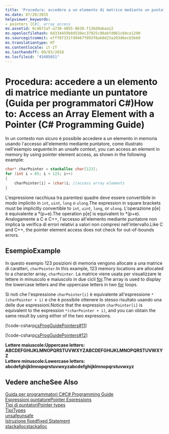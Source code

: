 ```yaml
---
title: 'Procedura: accedere a un elemento di matrice mediante un puntatore (Guida per programmatori C#)'
ms.date: 07/20/2015
helpviewer_keywords:
- pointers [C#], array access
ms.assetid: 6c46f2af-a730-4855-8638-f136d9abaa12
ms.openlocfilehash: 6d334459b0d530ec37925c98abfd061c04ce1290
ms.sourcegitcommit: efff8f331fd9467f093f8ab8d23a203d6ecb5b60
ms.translationtype: HT
ms.contentlocale: it-IT
ms.lasthandoff: 09/03/2018
ms.locfileid: "43485651"
---
```

# <a name="how-to-access-an-array-element-with-a-pointer-c-programming-guide"></a><span data-ttu-id="d17ad-102">Procedura: accedere a un elemento di matrice mediante un puntatore (Guida per programmatori C#)</span><span class="sxs-lookup"><span data-stu-id="d17ad-102">How to: Access an Array Element with a Pointer (C# Programming Guide)</span></span>
<span data-ttu-id="d17ad-103">In un contesto non sicuro è possibile accedere a un elemento in memoria usando l'accesso all'elemento mediante puntatore, come illustrato nell'esempio seguente:</span><span class="sxs-lookup"><span data-stu-id="d17ad-103">In an unsafe context, you can access an element in memory by using pointer element access, as shown in the following example:</span></span>  
  
```csharp  
char* charPointer = stackalloc char[123];  
for (int i = 65; i < 123; i++)  
{  
    charPointer[i] = (char)i; //access array elements  
}  
```  
  
 <span data-ttu-id="d17ad-104">L'espressione racchiusa tra parentesi quadre deve essere convertibile in modo implicito in `int`, `uint`, `long` o `ulong`.</span><span class="sxs-lookup"><span data-stu-id="d17ad-104">The expression in square brackets must be implicitly convertible to `int`, `uint`, `long`, or `ulong`.</span></span> <span data-ttu-id="d17ad-105">L'operazione p[e] è equivalente a \*(p+e).</span><span class="sxs-lookup"><span data-stu-id="d17ad-105">The operation p[e] is equivalent to \*(p+e).</span></span> <span data-ttu-id="d17ad-106">Analogamente a C e C++, l'accesso all'elemento mediante puntatore non implica la verifica di errori relativi a valori non compresi nell'intervallo.</span><span class="sxs-lookup"><span data-stu-id="d17ad-106">Like C and C++, the pointer element access does not check for out-of-bounds errors.</span></span>  
  
## <a name="example"></a><span data-ttu-id="d17ad-107">Esempio</span><span class="sxs-lookup"><span data-stu-id="d17ad-107">Example</span></span>  
 <span data-ttu-id="d17ad-108">In questo esempio 123 posizioni di memoria vengono allocate a una matrice di caratteri, `charPointer`.</span><span class="sxs-lookup"><span data-stu-id="d17ad-108">In this example, 123 memory locations are allocated to a character array, `charPointer`.</span></span> <span data-ttu-id="d17ad-109">La matrice viene usata per visualizzare le lettere in minuscolo e maiuscolo in due cicli [for](../../../csharp/language-reference/keywords/for.md).</span><span class="sxs-lookup"><span data-stu-id="d17ad-109">The array is used to display the lowercase letters and the uppercase letters in two [for](../../../csharp/language-reference/keywords/for.md) loops.</span></span>  
  
 <span data-ttu-id="d17ad-110">Si noti che l'espressione `charPointer[i]` è equivalente all'espressione `*(charPointer + i)` e che è possibile ottenere lo stesso risultato usando una delle due espressioni.</span><span class="sxs-lookup"><span data-stu-id="d17ad-110">Notice that the expression `charPointer[i]` is equivalent to the expression `*(charPointer + i)`, and you can obtain the same result by using either of the two expressions.</span></span>  
  
 [!code-csharp[csProgGuidePointers#11](../../../csharp/programming-guide/unsafe-code-pointers/codesnippet/CSharp/how-to-access-an-array-element-with-a-pointer_1.cs)]  
  
 [!code-csharp[csProgGuidePointers#12](../../../csharp/programming-guide/unsafe-code-pointers/codesnippet/CSharp/how-to-access-an-array-element-with-a-pointer_2.cs)]  
  
 <span data-ttu-id="d17ad-111">**Lettere maiuscole:**</span><span class="sxs-lookup"><span data-stu-id="d17ad-111">**Uppercase letters:**</span></span>  
<span data-ttu-id="d17ad-112">**ABCDEFGHIJKLMNOPQRSTUVWXYZ**</span><span class="sxs-lookup"><span data-stu-id="d17ad-112">**ABCDEFGHIJKLMNOPQRSTUVWXYZ**</span></span>  
<span data-ttu-id="d17ad-113">**Lettere minuscole:**</span><span class="sxs-lookup"><span data-stu-id="d17ad-113">**Lowercase letters:**</span></span>  
<span data-ttu-id="d17ad-114">**abcdefghijklmnopqrstuvwxyz**</span><span class="sxs-lookup"><span data-stu-id="d17ad-114">**abcdefghijklmnopqrstuvwxyz**</span></span>   
## <a name="see-also"></a><span data-ttu-id="d17ad-115">Vedere anche</span><span class="sxs-lookup"><span data-stu-id="d17ad-115">See Also</span></span>  
 [<span data-ttu-id="d17ad-116">Guida per programmatori C#</span><span class="sxs-lookup"><span data-stu-id="d17ad-116">C# Programming Guide</span></span>](../../../csharp/programming-guide/index.md)  
 [<span data-ttu-id="d17ad-117">Espressioni puntatore</span><span class="sxs-lookup"><span data-stu-id="d17ad-117">Pointer Expressions</span></span>](../../../csharp/programming-guide/unsafe-code-pointers/pointer-expressions.md)  
 [<span data-ttu-id="d17ad-118">Tipi di puntatori</span><span class="sxs-lookup"><span data-stu-id="d17ad-118">Pointer types</span></span>](../../../csharp/programming-guide/unsafe-code-pointers/pointer-types.md)  
 [<span data-ttu-id="d17ad-119">Tipi</span><span class="sxs-lookup"><span data-stu-id="d17ad-119">Types</span></span>](../../../csharp/language-reference/keywords/types.md)  
 [<span data-ttu-id="d17ad-120">unsafe</span><span class="sxs-lookup"><span data-stu-id="d17ad-120">unsafe</span></span>](../../../csharp/language-reference/keywords/unsafe.md)  
 [<span data-ttu-id="d17ad-121">Istruzione fixed</span><span class="sxs-lookup"><span data-stu-id="d17ad-121">fixed Statement</span></span>](../../../csharp/language-reference/keywords/fixed-statement.md)  
 [<span data-ttu-id="d17ad-122">stackalloc</span><span class="sxs-lookup"><span data-stu-id="d17ad-122">stackalloc</span></span>](../../../csharp/language-reference/keywords/stackalloc.md)
